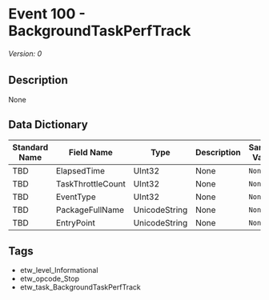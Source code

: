 # Event 100 - BackgroundTaskPerfTrack
###### Version: 0

## Description
None

## Data Dictionary
|Standard Name|Field Name|Type|Description|Sample Value|
|---|---|---|---|---|
|TBD|ElapsedTime|UInt32|None|`None`|
|TBD|TaskThrottleCount|UInt32|None|`None`|
|TBD|EventType|UInt32|None|`None`|
|TBD|PackageFullName|UnicodeString|None|`None`|
|TBD|EntryPoint|UnicodeString|None|`None`|

## Tags
* etw_level_Informational
* etw_opcode_Stop
* etw_task_BackgroundTaskPerfTrack
